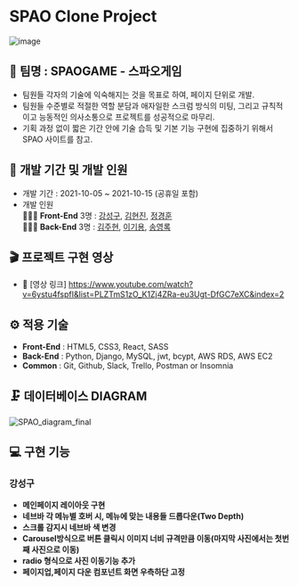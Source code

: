 # SPAO Clone Project
![image](https://user-images.githubusercontent.com/71966681/137626562-c1060d25-f28b-4c2e-aece-de32c3871aea.png)



## 🎇 팀명 : SPAOGAME - 스파오게임

- 팀원들 각자의 기술에 익숙해지는 것을 목표로 하여, 페이지 단위로 개발.
- 팀원들 수준별로 적절한 역할 분담과 애자일한 스크럼 방식의 미팅, 그리고 규칙적이고 능동적인 의사소통으로 프로젝트를 성공적으로 마무리.
- 기획 과정 없이 짧은 기간 안에 기술 습득 및 기본 기능 구현에 집중하기 위해서 SPAO 사이트를 참고.

## 📅 개발 기간 및 개발 인원

- 개발 기간 : 2021-10-05 ~ 2021-10-15 (공휴일 포함)
- 개발 인원 <br/>
 👨‍👧‍👦 **Front-End** 3명 : [강성구](https://github.com/seonggookang), [김현진](https://github.com/71summernight), [정경훈](https://github.com/kyunghoon1017) <br/>
 👨‍👧‍👦 **Back-End** 3명 : [김주현](https://github.com/kjhabc2002), [이기용](https://github.com/leeky940926), [송영록](https://github.com/crescentfull)

## 🎬 프로젝트 구현 영상

- 🔗 [영상 링크]
https://www.youtube.com/watch?v=6ystu4fspfI&list=PLZTmS1zO_K1Zj4ZRa-eu3Ugt-DfGC7eXC&index=2

## ⚙ 적용 기술
- **Front-End** : HTML5, CSS3, React, SASS
- **Back-End** : Python, Django, MySQL, jwt, bcypt, AWS RDS, AWS EC2
- **Common** : Git, Github, Slack, Trello, Postman or Insomnia

## 🗜 데이터베이스 DIAGRAM
![SPAO_diagram_final](https://user-images.githubusercontent.com/78721108/137625673-58007c42-c404-4489-be98-d9a47b6dfe4d.png)

## 💻 구현 기능


### 강성구

- **메인페이지 레이아웃 구현**
- **네브바 각 메뉴별 호버 시, 메뉴에 맞는 내용들 드롭다운(Two Depth)**
- **스크롤 감지시 네브바 색 변경**
- **Carousel방식으로 버튼 클릭시 이미지 너비 규격만큼 이동(마지막 사진에서는 첫번째 사진으로 이동)**
- **radio 형식으로 사진 이동기능 추가**
- **페이지업,페이지 다운 컴포넌트 화면 우측하단 고정**
